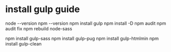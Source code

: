 # install gulp guide

node --version
npm --version
npm install gulp
npm install -D
npm audit
npm audit fix
npm rebuild node-sass


npm install gulp-sass
npm install gulp-pug
npm install gulp-htmlmin
npm install gulp-clean